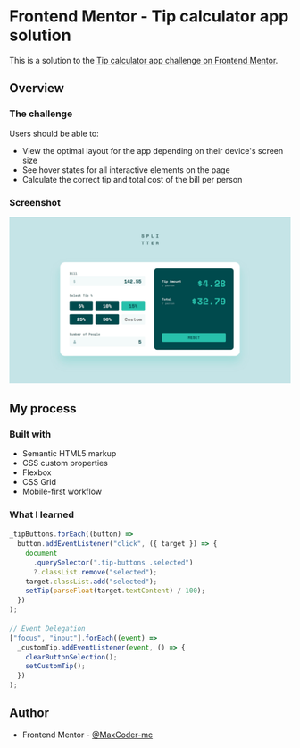 # Frontend Mentor - Tip calculator app solution

This is a solution to the [Tip calculator app challenge on Frontend Mentor](https://www.frontendmentor.io/challenges/tip-calculator-app-ugJNGbJUX).

## Overview

### The challenge

Users should be able to:

- View the optimal layout for the app depending on their device's screen size
- See hover states for all interactive elements on the page
- Calculate the correct tip and total cost of the bill per person

### Screenshot

![](./screenshot.jpeg)

## My process

### Built with

- Semantic HTML5 markup
- CSS custom properties
- Flexbox
- CSS Grid
- Mobile-first workflow

### What I learned

```js
_tipButtons.forEach((button) =>
  button.addEventListener("click", ({ target }) => {
    document
      .querySelector(".tip-buttons .selected")
      ?.classList.remove("selected");
    target.classList.add("selected");
    setTip(parseFloat(target.textContent) / 100);
  })
);

// Event Delegation
["focus", "input"].forEach((event) =>
  _customTip.addEventListener(event, () => {
    clearButtonSelection();
    setCustomTip();
  })
);
```

## Author

- Frontend Mentor - [@MaxCoder-mc](https://www.frontendmentor.io/profile/MaxCoder-mc)
